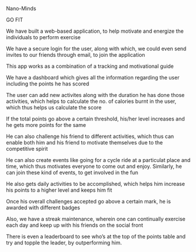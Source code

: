 <!--type your content here-->
Nano-Minds


GO FIT


We have built a web-based application, to help motivate and energize the individuals to perform exercise

We have a secure login for the user, along with which, we could even send invites to our friends through email, to join the application

This app works as a combination of a tracking and motivational guide

We have a dashboard which gives all the information regarding the user including the points he has scored

The user can add new activites along with the duration he has done those activities, which helps to calculate the no. of calories burnt in the user, which thus helps us calculate the score

If the total points go above a certain threshold, his/her level increases and he gets more points for the same

He can also challenge his friend to different activities, which thus can enable both him and his friend to motivate themselves due to the competitive spirit

He can also create events like going for a cycle ride at a particulat place and time, which thus motivates everyone to come out and enjoy. Similarly, he can join these kind of events, to get involved in the fun

He also gets daily activities to be accomplished, which helps him increase his points to a higher level and keeps him fit

Once his overall challenges accepted go above a certain mark, he is awarded with different badges

Also, we have a streak maintenance, wherein one can continually exercise each day and keep up with his friends on the social front

There is even a leaderboard to see who’s at the top of the points table and try and topple the leader, by outperforming him.
